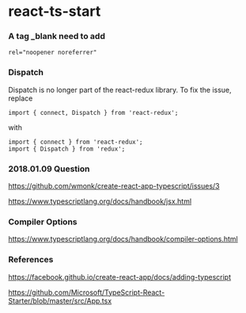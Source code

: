 # react-ts-start

### A tag _blank need to add

    rel="noopener noreferrer"

### Dispatch

Dispatch is no longer part of the react-redux library. To fix the issue, replace

    import { connect, Dispatch } from 'react-redux';
    
with

    import { connect } from 'react-redux';
    import { Dispatch } from 'redux';
 
### 2018.01.09 Question

https://github.com/wmonk/create-react-app-typescript/issues/3
 
https://www.typescriptlang.org/docs/handbook/jsx.html
 
### Compiler Options

https://www.typescriptlang.org/docs/handbook/compiler-options.html

### References
https://facebook.github.io/create-react-app/docs/adding-typescript

https://github.com/Microsoft/TypeScript-React-Starter/blob/master/src/App.tsx

